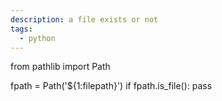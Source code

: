 ```yaml
---
description: a file exists or not
tags:
  - python
---
```

from pathlib import Path

fpath = Path('${1:filepath}') 
if fpath.is_file(): 
    pass

